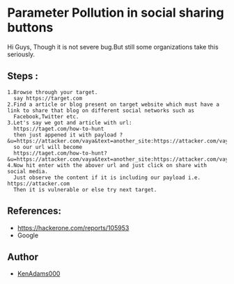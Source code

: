 # Parameter Pollution in social sharing buttons

Hi Guys,
Though it is not severe bug.But still some organizations take this seriously.

## Steps :

```
1.Browse through your target.
  say https://target.com
2.Find a article or blog present on target website which must have a link to share that blog on different social networks such as
  Facebook,Twitter etc.
3.Let's say we got and article with url:
  https://taget.com/how-to-hunt 
  then just appened it with payload ?&u=https://attacker.com/vaya&text=another_site:https://attacker.com/vaya
  so our url will become 
  https://taget.com/how-to-hunt?&u=https://attacker.com/vaya&text=another_site:https://attacker.com/vaya
4.Now hit enter with the abover url and just click on share with social media.
  Just observe the content if it is including our payload i.e. https://attacker.com
  Then it is vulnerable or else try next target.
```  
## References:
* https://hackerone.com/reports/105953
* Google
  
## Author
* [KenAdams000](https://twitter.com/KenAdams000)
